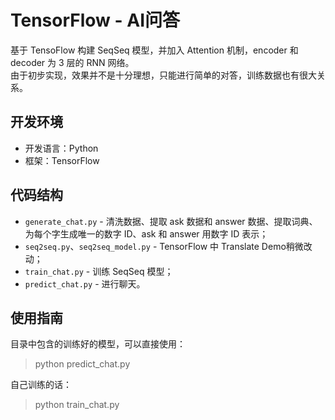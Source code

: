  # TensorFlow - AI问答
基于 TensoFlow 构建 SeqSeq 模型，并加入 Attention 机制，encoder 和 decoder 为 3 层的 RNN 网络。  
由于初步实现，效果并不是十分理想，只能进行简单的对答，训练数据也有很大关系。

## 开发环境
- 开发语言：Python
- 框架：TensorFlow

## 代码结构
- `generate_chat.py` - 清洗数据、提取 ask 数据和 answer 数据、提取词典、为每个字生成唯一的数字 ID、ask 和 answer 用数字 ID 表示；
- `seq2seq.py`、`seq2seq_model.py` - TensorFlow 中 Translate Demo稍微改动；
- `train_chat.py` - 训练 SeqSeq 模型；
- `predict_chat.py` - 进行聊天。

## 使用指南
目录中包含的训练好的模型，可以直接使用：
>python predict_chat.py 

自己训练的话：
>python train_chat.py



 
